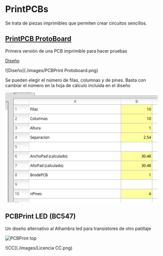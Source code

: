 # PrintPCBs

Se trata de piezas imprimibles que permiten crear circuitos sencillos.


## [PrintPCB ProtoBoard](./PCBPProtoPrint/)

Primera versión de una PCB imprimible para hacer pruebas

[Diseño](./PCBPProtoPrint/PCBPrint_protoboard.fcstd)


![Diseño](./images/PCBPrint Protoboard.png)

Se pueden elegir el número de filas, columnas y de pines.
Basta con cambiar el número en la hoja de cálculo incluida en el diseño


![Parámetros](./images/Configuracion.png)


## PCBPrint LED (BC547)

Un diseño alternativo al Alhambra led para transistores de otro patillaje

![PCBPrint top](https://lh3.googleusercontent.com/faS4u0jSnPc2ternjIO0dI98AgeIof-VYvwydO_39pRlzklZmNVJVevmMY9PZ4FkgxjcqfSFqsM=w1073-h936-no)


![CC](./images/Licencia CC.png)
